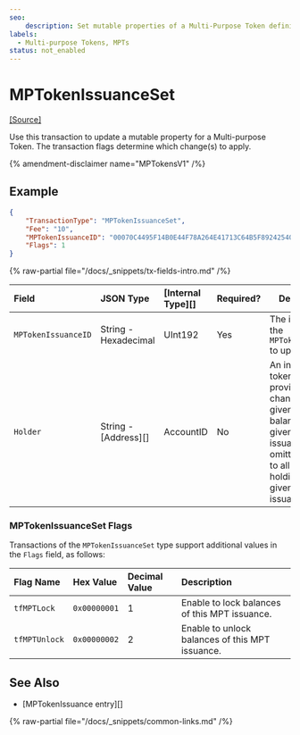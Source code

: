 ```yaml
---
seo:
    description: Set mutable properties of a Multi-Purpose Token definition.
labels:
  - Multi-purpose Tokens, MPTs
status: not_enabled
---
```

# MPTokenIssuanceSet
[[Source]](https://github.com/XRPLF/rippled/blob/master/src/xrpld/app/tx/detail/MPTokenIssuanceSet.cpp "Source")

Use this transaction to update a mutable property for a Multi-purpose Token. The transaction flags determine which change(s) to apply.

{% amendment-disclaimer name="MPTokensV1" /%}

## Example

```json 
{
    "TransactionType": "MPTokenIssuanceSet",
    "Fee": "10",
    "MPTokenIssuanceID": "00070C4495F14B0E44F78A264E41713C64B5F89242540EE255534400000000000000",
    "Flags": 1
}
```

{% raw-partial file="/docs/_snippets/tx-fields-intro.md" /%}

| Field               | JSON Type            | [Internal Type][] | Required? | Description |
|:--------------------|:---------------------|:------------------|:----------|-------------|
| `MPTokenIssuanceID` | String - Hexadecimal | UInt192           | Yes       | The identifier of the `MPTokenIssuance` to update. |
| `Holder`            | String - [Address][] | AccountID         | No        | An individual token holder. If provided, apply changes to the given holder's balance of the given MPT issuance. If omitted, apply to all accounts holding the given MPT issuance. |

### MPTokenIssuanceSet Flags

Transactions of the `MPTokenIssuanceSet` type support additional values in the `Flags` field, as follows:

| Flag Name          | Hex Value    | Decimal Value | Description                   |
|:-------------------|:-------------|:--------------|:------------------------------|
| `tfMPTLock`        | `0x00000001` | 1             | Enable to lock balances of this MPT issuance. |
| `tfMPTUnlock`      | `0x00000002` | 2             | Enable to unlock balances of this MPT issuance. |

## See Also

- [MPTokenIssuance entry][]

{% raw-partial file="/docs/_snippets/common-links.md" /%}
